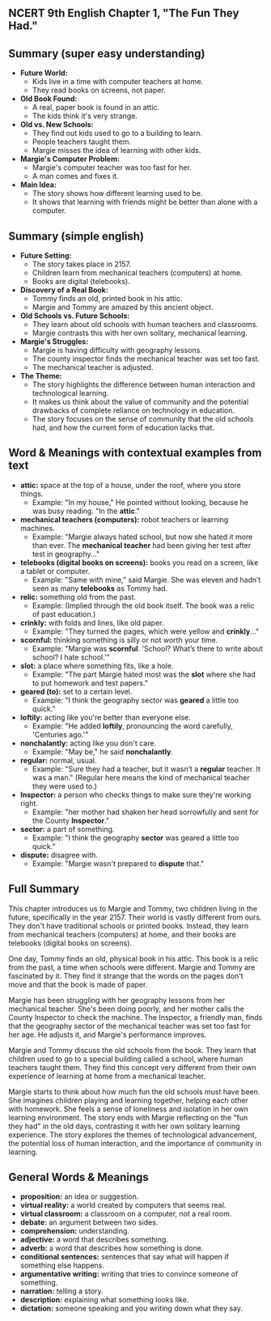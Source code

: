 ## **NCERT 9th English Chapter 1, "The Fun They Had."**

## Summary (super easy understanding)

- **Future World:**
  - Kids live in a time with computer teachers at home.
  - They read books on screens, not paper.
- **Old Book Found:**
  - A real, paper book is found in an attic.
  - The kids think it's very strange.
- **Old vs. New Schools:**
  - They find out kids used to go to a building to learn.
  - People teachers taught them.
  - Margie misses the idea of learning with other kids.
- **Margie's Computer Problem:**
  - Margie's computer teacher was too fast for her.
  - A man comes and fixes it.
- **Main Idea:**
  - The story shows how different learning used to be.
  - It shows that learning with friends might be better than alone with a computer.

## Summary (simple english)

- **Future Setting:**
  - The story takes place in 2157.
  - Children learn from mechanical teachers (computers) at home.
  - Books are digital (telebooks).
- **Discovery of a Real Book:**
  - Tommy finds an old, printed book in his attic.
  - Margie and Tommy are amazed by this ancient object.
- **Old Schools vs. Future Schools:**
  - They learn about old schools with human teachers and classrooms.
  - Margie contrasts this with her own solitary, mechanical learning.
- **Margie's Struggles:**
  - Margie is having difficulty with geography lessons.
  - The county inspector finds the mechanical teacher was set too fast.
  - The mechanical teacher is adjusted.
- **The Theme:**
  - The story highlights the difference between human interaction and technological learning.
  - It makes us think about the value of community and the potential drawbacks of complete reliance on technology in education.
  - The story focuses on the sense of community that the old schools had, and how the current form of education lacks that.

## Word & Meanings with contextual examples from text

- **attic:** space at the top of a house, under the roof, where you store things.
  - Example: "In my house," He pointed without looking, because he was busy reading. "In the **attic**."
- **mechanical teachers (computers):** robot teachers or learning machines.
  - Example: "Margie always hated school, but now she hated it more than ever. The **mechanical teacher** had been giving her test after test in geography..."
- **telebooks (digital books on screens):** books you read on a screen, like a tablet or computer.
  - Example: "Same with mine," said Margie. She was eleven and hadn’t seen as many **telebooks** as Tommy had.
- **relic:** something old from the past.
  - Example: (Implied through the old book itself. The book was a relic of past education.)
- **crinkly:** with folds and lines, like old paper.
  - Example: "They turned the pages, which were yellow and **crinkly**..."
- **scornful:** thinking something is silly or not worth your time.
  - Example: "Margie was **scornful**. 'School? What’s there to write about school? I hate school.'"
- **slot:** a place where something fits, like a hole.
  - Example: "The part Margie hated most was the **slot** where she had to put homework and test papers."
- **geared (to):** set to a certain level.
  - Example: "I think the geography sector was **geared** a little too quick."
- **loftily:** acting like you're better than everyone else.
  - Example: "He added **loftily**, pronouncing the word carefully, 'Centuries ago.'"
- **nonchalantly:** acting like you don't care.
  - Example: "May be," he said **nonchalantly**.
- **regular:** normal, usual.
  - Example: "Sure they had a teacher, but it wasn’t a **regular** teacher. It was a man." (Regular here means the kind of mechanical teacher they were used to.)
- **Inspector:** a person who checks things to make sure they're working right.
  - Example: "her mother had shaken her head sorrowfully and sent for the County **Inspector**."
- **sector:** a part of something.
  - Example: "I think the geography **sector** was geared a little too quick."
- **dispute:** disagree with.
  - Example: "Margie wasn't prepared to **dispute** that."

## Full Summary

This chapter introduces us to Margie and Tommy, two children living in the future, specifically in the year 2157. Their world is vastly different from ours. They don't have traditional schools or printed books. Instead, they learn from mechanical teachers (computers) at home, and their books are telebooks (digital books on screens).

One day, Tommy finds an old, physical book in his attic. This book is a relic from the past, a time when schools were different. Margie and Tommy are fascinated by it. They find it strange that the words on the pages don't move and that the book is made of paper.

Margie has been struggling with her geography lessons from her mechanical teacher. She's been doing poorly, and her mother calls the County Inspector to check the machine. The Inspector, a friendly man, finds that the geography sector of the mechanical teacher was set too fast for her age. He adjusts it, and Margie's performance improves.

Margie and Tommy discuss the old schools from the book. They learn that children used to go to a special building called a school, where human teachers taught them. They find this concept very different from their own experience of learning at home from a mechanical teacher.

Margie starts to think about how much fun the old schools must have been. She imagines children playing and learning together, helping each other with homework. She feels a sense of loneliness and isolation in her own learning environment. The story ends with Margie reflecting on the "fun they had" in the old days, contrasting it with her own solitary learning experience. The story explores the themes of technological advancement, the potential loss of human interaction, and the importance of community in learning.

## General Words & Meanings

- **proposition:** an idea or suggestion.
- **virtual reality:** a world created by computers that seems real.
- **virtual classroom:** a classroom on a computer, not a real room.
- **debate:** an argument between two sides.
- **comprehension:** understanding.
- **adjective:** a word that describes something.
- **adverb:** a word that describes how something is done.
- **conditional sentences:** sentences that say what will happen if something else happens.
- **argumentative writing:** writing that tries to convince someone of something.
- **narration:** telling a story.
- **description:** explaining what something looks like.
- **dictation:** someone speaking and you writing down what they say.
